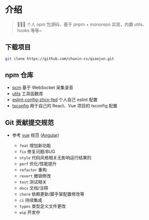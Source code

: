 # 介绍
> 🎉🎉🎉 个人 npm 包源码，基于 pnpm + monorepo 实现，内置 utils、hooks 等等~

## 下载项目
```bash
git clone https://github.com/chuxin-cs/qiaojun.git
```

## npm 仓库
- [pcm](https://github.com/chuxin-cs/qiaojun/tree/master/packages/pcm) 基于 WebSocket 采集录音
- [utils](https://github.com/chuxin-cs/qiaojun/tree/master/packages/utils) 工具函数库
- [eslint-config-zhcx-fed](https://github.com/chuxin-cs/qiaojun/tree/master/packages/eslint-config-zhcx-fed) 个人自己 eslint 配置
- [tsconfig](https://github.com/chuxin-cs/qiaojun/tree/master/packages/tsconfig) 用于自己的 React、Vue 项目的 tsconfig 配置

## Git 贡献提交规范

- 参考 [vue](https://github.com/vuejs/vue/blob/dev/.github/COMMIT_CONVENTION.md) 规范 ([Angular](https://github.com/conventional-changelog/conventional-changelog/tree/master/packages/conventional-changelog-angular))

  - `feat` 增加新功能
  - `fix` 修复问题/BUG
  - `style` 代码风格相关无影响运行结果的
  - `perf` 优化/性能提升
  - `refactor` 重构
  - `revert` 撤销修改
  - `test` 测试相关
  - `docs` 文档/注释
  - `chore` 依赖更新/脚手架配置修改等
  - `ci` 持续集成
  - `types` 类型定义文件更改
  - `wip` 开发中